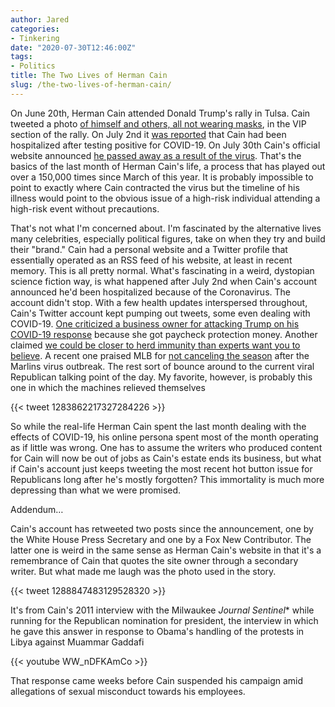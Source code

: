 ```yaml
---
author: Jared
categories:
- Tinkering
date: "2020-07-30T12:46:00Z"
tags:
- Politics
title: The Two Lives of Herman Cain
slug: /the-two-lives-of-herman-cain/
---
```


On June 20th, Herman Cain attended Donald Trump's rally in Tulsa. Cain tweeted a photo [of himself and others, all not wearing masks](https://twitter.com/THEHermanCain/status/1274489632886075398), in the VIP section of the rally. On July 2nd it [was reported](https://www.foxnews.com/politics/herman-cain-hospitalized-after-testing-postive-for-coronavirus) that Cain had been hospitalized after testing positive for COVID-19. On July 30th Cain's official website announced [he passed away as a result of the virus](https://hermancain.com/heartbroken-world-poorer-herman-cain-gone-lord/). That's the basics of the last month of Herman Cain's life, a process that has played out over a 150,000 times since March of this year. It is probably impossible to point to exactly where Cain contracted the virus but the timeline of his illness would point to the obvious issue of a high-risk individual attending a high-risk event without precautions.

That's not what I'm concerned about. I'm fascinated by the alternative lives many celebrities, especially political figures, take on when they try and build their "brand." Cain had a personal website and a Twitter profile that essentially operated as an RSS feed of his website, at least in recent memory. This is all pretty normal. What's fascinating in a weird, dystopian science fiction way, is what happened after July 2nd when Cain's account announced he'd been hospitalized because of the Coronavirus. The account didn't stop. With a few health updates interspersed throughout, Cain's Twitter account kept pumping out tweets, some even dealing with COVID-19. [One criticized a business owner for attacking Trump on his COVID-19 response](https://www.westernjournal.com/biden-ad-features-woman-attacking-trump-covid-fails-mention-27000-ppp-money/) because she got paycheck protection money. Another claimed [we could be closer to herd immunity than experts want you to believe](https://hermancain.com/studies-suggest-much-closer-herd-immunity-experts-think-t-cells/). A recent one praised MLB for [not canceling the season](https://hermancain.com/media-tries-pretty-hard-fails-get-baseball-season-canceled-marlins-covid-outbreak/) after the Marlins virus outbreak. The rest sort of bounce around to the current viral Republican talking point of the day. My favorite, however, is probably this one in which the machines relieved themselves

{{< tweet 1283862217327284226 >}}

So while the real-life Herman Cain spent the last month dealing with the effects of COVID-19, his online persona spent most of the month operating as if little was wrong. One has to assume the writers who produced content for Cain will now be out of jobs as Cain's estate ends its business, but what if Cain's account just keeps tweeting the most recent hot button issue for Republicans long after he's mostly forgotten? This immortality is much more depressing than what we were promised.

Addendum…

Cain's account has retweeted two posts since the announcement, one by the White House Press Secretary and one by a Fox New Contributor. The latter one is weird in the same sense as Herman Cain's website in that it's a remembrance of Cain that quotes the site owner through a secondary writer. But what made me laugh was the photo used in the story.

{{< tweet 1288847483129528320 >}}

It's from Cain's 2011 interview with the Milwaukee *Journal Sentinel** while running for the Republican nomination for president, the interview in which he gave this answer in response to Obama's handling of the protests in Libya against Muammar Gaddafi

{{< youtube WW_nDFKAmCo >}}

That response came weeks before Cain suspended his campaign amid allegations of sexual misconduct towards his employees.
